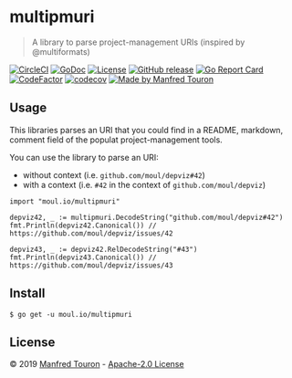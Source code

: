 # multipmuri

> A library to parse project-management URIs (inspired by @multiformats)

[![CircleCI](https://circleci.com/gh/moul/multipmuri.svg?style=shield)](https://circleci.com/gh/moul/multipmuri)
[![GoDoc](https://godoc.org/moul.io/multipmuri?status.svg)](https://godoc.org/moul.io/multipmuri)
[![License](https://img.shields.io/github/license/moul/multipmuri.svg)](https://github.com/moul/multipmuri/blob/master/LICENSE)
[![GitHub release](https://img.shields.io/github/release/moul/multipmuri.svg)](https://github.com/moul/multipmuri/releases)
[![Go Report Card](https://goreportcard.com/badge/moul.io/multipmuri)](https://goreportcard.com/report/moul.io/multipmuri)
[![CodeFactor](https://www.codefactor.io/repository/github/moul/multipmuri/badge)](https://www.codefactor.io/repository/github/moul/multipmuri)
[![codecov](https://codecov.io/gh/moul/multipmuri/branch/master/graph/badge.svg)](https://codecov.io/gh/moul/multipmuri)
[![Made by Manfred Touron](https://img.shields.io/badge/made%20by-Manfred%20Touron-blue.svg?style=flat)](https://manfred.life/)
<!--[![Docker Metrics](https://images.microbadger.com/badges/image/moul/multipmuri.svg)](https://microbadger.com/images/moul/multipmuri)-->


## Usage

This libraries parses an URI that you could find in a README, markdown, comment field of the populat project-management tools.

You can use the library to parse an URI:
* without context (i.e. `github.com/moul/depviz#42`)
* with a context (i.e. `#42` in the context of `github.com/moul/depviz`)

```golang
import "moul.io/multipmuri"

depviz42, _ := multipmuri.DecodeString("github.com/moul/depviz#42")
fmt.Println(depviz42.Canonical()) // https://github.com/moul/depviz/issues/42

depviz43, _ := depviz42.RelDecodeString("#43")
fmt.Println(depviz43.Canonical()) // https://github.com/moul/depviz/issues/43
```

## Install

```console
$ go get -u moul.io/multipmuri
```

## License

© 2019 [Manfred Touron](https://manfred.life) -
[Apache-2.0 License](https://github.com/moul/multipmuri/blob/master/LICENSE)
